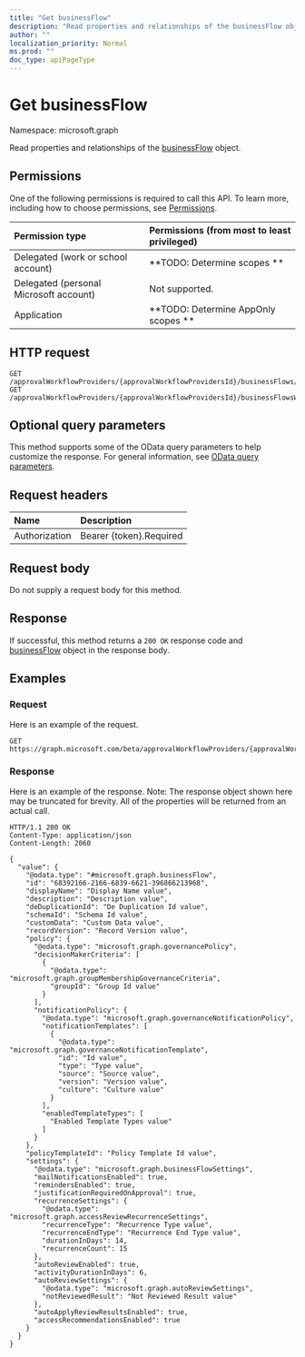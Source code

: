 ```yaml
---
title: "Get businessFlow"
description: "Read properties and relationships of the businessFlow object."
author: ""
localization_priority: Normal
ms.prod: ""
doc_type: apiPageType
---
```


# Get businessFlow

Namespace: microsoft.graph

Read properties and relationships of the [businessFlow](../resources/businessflow.md) object.

## Permissions
One of the following permissions is required to call this API. To learn more, including how to choose permissions, see [Permissions](/concepts/permissions-reference.md).

|Permission type|Permissions (from most to least privileged)|
|:---|:---|
|Delegated (work or school account)|**TODO: Determine scopes **|
|Delegated (personal Microsoft account)|Not supported.|
|Application|**TODO: Determine AppOnly scopes **|

## HTTP request
<!-- {
  "blockType": "ignored"
}
-->
``` http
GET /approvalWorkflowProviders/{approvalWorkflowProvidersId}/businessFlows/{businessFlowId}
GET /approvalWorkflowProviders/{approvalWorkflowProvidersId}/businessFlowsWithRequestsAwaitingMyDecision/{businessFlowId}
```

## Optional query parameters
This method supports some of the OData query parameters to help customize the response. For general information, see [OData query parameters](/graph/query-parameters).

## Request headers
|Name|Description|
|:---|:---|
|Authorization|Bearer {token}.Required|

## Request body
Do not supply a request body for this method.

## Response
If successful, this method returns a `200 OK` response code and [businessFlow](../resources/businessflow.md) object in the response body.

## Examples

### Request
Here is an example of the request.
<!-- {
  "blockType": "request",
  "name": "get_businessflow"
}
-->
``` http
GET https://graph.microsoft.com/beta/approvalWorkflowProviders/{approvalWorkflowProvidersId}/businessFlows/{businessFlowId}
```

### Response
Here is an example of the response. Note: The response object shown here may be truncated for brevity. All of the properties will be returned from an actual call.
<!-- {
  "blockType": "response",
  "truncated": true,
  "@odata.type": "microsoft.graph.businessFlow"
}
-->
``` http
HTTP/1.1 200 OK
Content-Type: application/json
Content-Length: 2060

{
  "value": {
    "@odata.type": "#microsoft.graph.businessFlow",
    "id": "68392166-2166-6839-6621-396866213968",
    "displayName": "Display Name value",
    "description": "Description value",
    "deDuplicationId": "De Duplication Id value",
    "schemaId": "Schema Id value",
    "customData": "Custom Data value",
    "recordVersion": "Record Version value",
    "policy": {
      "@odata.type": "microsoft.graph.governancePolicy",
      "decisionMakerCriteria": [
        {
          "@odata.type": "microsoft.graph.groupMembershipGovernanceCriteria",
          "groupId": "Group Id value"
        }
      ],
      "notificationPolicy": {
        "@odata.type": "microsoft.graph.governanceNotificationPolicy",
        "notificationTemplates": [
          {
            "@odata.type": "microsoft.graph.governanceNotificationTemplate",
            "id": "Id value",
            "type": "Type value",
            "source": "Source value",
            "version": "Version value",
            "culture": "Culture value"
          }
        ],
        "enabledTemplateTypes": [
          "Enabled Template Types value"
        ]
      }
    },
    "policyTemplateId": "Policy Template Id value",
    "settings": {
      "@odata.type": "microsoft.graph.businessFlowSettings",
      "mailNotificationsEnabled": true,
      "remindersEnabled": true,
      "justificationRequiredOnApproval": true,
      "recurrenceSettings": {
        "@odata.type": "microsoft.graph.accessReviewRecurrenceSettings",
        "recurrenceType": "Recurrence Type value",
        "recurrenceEndType": "Recurrence End Type value",
        "durationInDays": 14,
        "recurrenceCount": 15
      },
      "autoReviewEnabled": true,
      "activityDurationInDays": 6,
      "autoReviewSettings": {
        "@odata.type": "microsoft.graph.autoReviewSettings",
        "notReviewedResult": "Not Reviewed Result value"
      },
      "autoApplyReviewResultsEnabled": true,
      "accessRecommendationsEnabled": true
    }
  }
}
```

